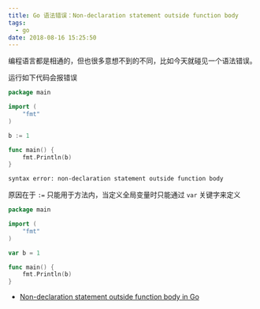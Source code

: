 ```yaml
---
title: Go 语法错误：Non-declaration statement outside function body
tags:
  - go
date: 2018-08-16 15:25:50
---
```



编程语言都是相通的，但也很多意想不到的不同，比如今天就碰见一个语法错误。

<!-- more --><!-- toc -->
运行如下代码会报错误

```go
package main

import (
    "fmt"
)

b := 1

func main() {
    fmt.Println(b)
}
```

```bash
syntax error: non-declaration statement outside function body
```

原因在于 `:=` 只能用于方法内，当定义全局变量时只能通过 `var` 关键字来定义

```go
package main

import (
    "fmt"
)

var b = 1

func main() {
    fmt.Println(b)
}
```

- [Non-declaration statement outside function body in Go](https://stackoverflow.com/questions/20508356/non-declaration-statement-outside-function-body-in-go)
